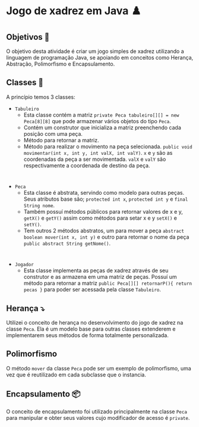 # Jogo de xadrez em Java ♟️
## Objetivos 🎯

O objetivo desta atividade é criar um jogo simples de xadrez utilizando a linguagem de programação Java, se apoiando em conceitos como Herança, Abstração, Polimorfismo e Encapsulamento.

## Classes 📃
A princípio temos 3 classes:
  - `Tabuleiro` 
      - Esta classe contém a matriz `private Peca tabuleiro[][] = new Peca[8][8]` que pode armazenar vários objetos do tipo `Peca`.
      - Contém um construtor que inicializa a matriz preenchendo cada posição com uma peça.
      - Método para retornar a matriz.
      - Método para realizar o movimento na peça selecionada. `public void movimentar(int x, int y, int valX, int valY)`. `x` e `y` são as coordenadas da peça a ser         movimentada. `valX` e `valY` são respectivamente a coordenada de destino da peça.
#
  - `Peca`
    - Esta classe é abstrata, servindo como modelo para outras peças. Seus atributos base são; `protected int x`, `protected int y` e `final String nome`.
    - Também possuí métodos públicos para retornar valores de x e y, `getX()` e `getY()` assim como métodos para setar x e y `setX()` e `setY()`.
    - Tem outros 2 métodos abstratos, um para mover a peça `abstract boolean mover(int x, int y)` e outro para retornar o nome da peça `public abstract String getNome()`.
#
  - `Jogador`
    - Esta classe implementa as peças de xadrez através de seu construtor e as armazena em uma matriz de peças. Possuí um método para retornar a matriz `public Peca[][] retornarP(){ return pecas }` para poder ser acessada pela classe `Tabuleiro`.
   
## Herança ⤵️
Utilizei o conceito de herança no desenvolvimento do jogo de xadrez na classe `Peca`. Ela é um modelo base para outras classes extenderem e implementarem seus métodos de forma totalmente personalizada.

## Polimorfismo 
O método `mover` da classe `Peca` pode ser um exemplo de polimorfismo, uma vez que é reutilizado em cada subclasse que o instancia.

## Encapsulamento 📦
O conceito de encapsulamento foi utilizado principalmente na classe `Peca` para manipular e obter seus valores cujo modificador de acesso é `private`.
